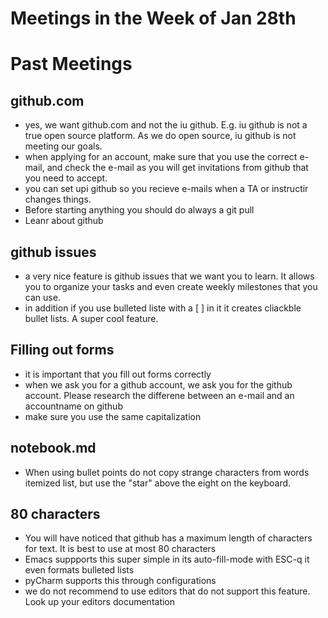 # Meetings in the Week of Jan 28th

# Past Meetings

## github.com

* yes, we want github.com and not the iu github. E.g. iu github is not a true open 
  source platform. As we do open source, iu github is not meeting our goals.
* when applying for an account, make sure that you use the correct e-mail, and 
  check the e-mail as you will get invitations from github that you need to accept.
* you can set upi github so you recieve e-mails when a TA or instructir changes things.
* Before starting anything you should do always a git pull
* Leanr about github

## github issues

* a very nice feature is github issues that we want you to learn. It allows you to organize 
  your tasks and even create weekly milestones that you can use.
* in addition if you use bulleted liste with a [ ] in it it creates cliackble bullet lists. 
  A super cool feature.

  
## Filling out forms

* it is important that you fill out forms correctly
* when we ask you for a github account, we ask you for the github account.
  Please research the differene between an e-mail and an accountname on
  github
* make sure you use the same capitalization

## notebook.md

* When using bullet points do not copy strange characters from words itemized list, 
  but use the "star" above the eight on the keyboard.
  
## 80 characters

* You will have noticed that github has a maximum length of characters for text.
  It is best to use at most 80 characters
* Emacs suppports this super simple in its auto-fill-mode with ESC-q it even formats 
  bulleted lists
* pyCharm supports this through configurations
* we do not recommend to use editors that do not support this feature. Look up your editors 
  documentation




